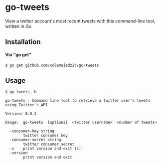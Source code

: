 # go-tweets
View a twitter account's most recent tweets with this command-line tool, written in Go

## Installation

#### Via "go get"

```console
$ go get github.com/colemujadzic/go-tweets
```

## Usage

```console
$ go-tweets -h

go-tweets - Command line tool to retrieve a twitter user's tweets using Twitter's API

Version: 0.0.1

Usage:  go-tweets  [options]  <twitter username>  <number of tweets>

  -consumer-key string
        twitter consumer key
  -consumer-secret string
        twitter consumer secret
  -v    print version and exit (s)
  -version
        print version and exit
```
